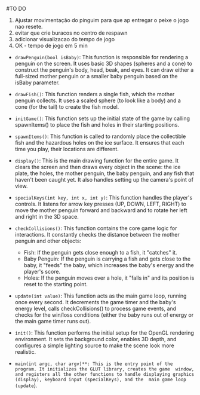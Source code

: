 #TO DO 
1. Ajustar movimentação do pinguim para que ap entregar o peixe o jogo nao resete.
2. evitar que crie buracos no centro de respawn
3. adicionar visualizacao do tempo de jogo 
4. OK - tempo de jogo em 5 min



  * `drawPenguin(bool isBaby)`: This function is responsible for rendering a penguin on the screen. It uses basic 3D shapes
     (spheres and a cone) to construct the penguin's body, head, beak, and eyes. It can draw either a full-sized mother penguin
     or a smaller baby penguin based on the isBaby parameter.


   * `drawFish()`: This function renders a single fish, which the mother penguin collects. It uses a scaled sphere (to look like
     a body) and a cone (for the tail) to create the fish model.


   * `initGame()`: This function sets up the initial state of the game by calling spawnItems() to place the fish and holes in
     their starting positions.

   * `spawnItems()`: This function is called to randomly place the collectible fish and the hazardous holes on the ice surface.
     It ensures that each time you play, their locations are different.


   * `display()`: This is the main drawing function for the entire game. It clears the screen and then draws every object in the
     scene: the ice plate, the holes, the mother penguin, the baby penguin, and any fish that haven't been caught yet. It also
     handles setting up the camera's point of view.


   * `specialKeys(int key, int x, int y)`: This function handles the player's controls. It listens for arrow key presses (UP,
     DOWN, LEFT, RIGHT) to move the mother penguin forward and backward and to rotate her left and right in the 3D space.


   * `checkCollisions()`: This function contains the core game logic for interactions. It constantly checks the distance between
     the mother penguin and other objects:
       * Fish: If the penguin gets close enough to a fish, it "catches" it.
       * Baby Penguin: If the penguin is carrying a fish and gets close to the baby, it "feeds" the baby, which increases the
         baby's energy and the player's score.
       * Holes: If the penguin moves over a hole, it "falls in" and its position is reset to the starting point.


   * `update(int value)`: This function acts as the main game loop, running once every second. It decrements the game timer and
     the baby's energy level, calls checkCollisions() to process game events, and checks for the win/loss conditions (either the
     baby runs out of energy or the main game timer runs out).

   * `init()`: This function performs the initial setup for the OpenGL rendering environment. It sets the background color,
     enables 3D depth, and configures a simple lighting source to make the scene look more realistic.


   * `main(int argc, char argv)**: This is the entry point of the program. It initializes the GLUT library, creates the game 
     window, and registers all the other functions to handle displaying graphics (display), keyboard input (specialKeys), and the 
     main game loop (update`).
